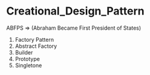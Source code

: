 # Creational_Design_Pattern

ABFPS => (Abraham Became First President of States) 

1. Factory Pattern
2. Abstract Factory
3. Builder
4. Prototype
5. Singletone
